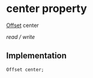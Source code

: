 


# center property






[Offset](https://api.flutter.dev/flutter/dart-ui/Offset-class.html) center
  
_read / write_






## Implementation

```dart
Offset center;


```







